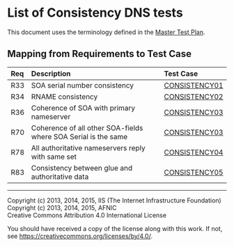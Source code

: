 # List of Consistency DNS tests

This document uses the terminology defined in the [Master Test Plan](../MasterTestPlan.md).

## Mapping from Requirements to Test Case

|Req| Description                                                  | Test Case                       |
|:--|:-------------------------------------------------------------|:--------------------------------|
|R33|SOA serial number consistency                                 |[CONSISTENCY01](consistency01.md)|
|R34|RNAME consistency                                             |[CONSISTENCY02](consistency02.md)|
|R36|Coherence of SOA with primary nameserver                      |[CONSISTENCY03](consistency03.md)|
|R70|Coherence of all other SOA-fields where SOA Serial is the same|[CONSISTENCY03](consistency03.md)|
|R78|All authoritative nameservers reply with same set             |[CONSISTENCY04](consistency04.md)|
|R83|Consistency between glue and authoritative data               |[CONSISTENCY05](consistency05.md)|

-------

Copyright (c) 2013, 2014, 2015, IIS (The Internet Infrastructure Foundation)  
Copyright (c) 2013, 2014, 2015, AFNIC  
Creative Commons Attribution 4.0 International License

You should have received a copy of the license along with this
work.  If not, see <https://creativecommons.org/licenses/by/4.0/>.

